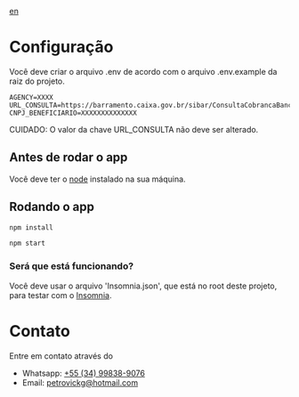 [en][en]

# Configuração

Você deve criar o arquivo .env de acordo com o arquivo .env.example da raiz do projeto.

```
AGENCY=XXXX
URL_CONSULTA=https://barramento.caixa.gov.br/sibar/ConsultaCobrancaBancaria/Boleto
CNPJ_BENEFICIARIO=XXXXXXXXXXXXXX
```

CUIDADO: O valor da chave URL_CONSULTA não deve ser alterado.

## Antes de rodar o app

Você deve ter o [node][node] instalado na sua máquina.

## Rodando o app

```bash
npm install
```

```bash
npm start
```

### Será que está funcionando?

Você deve usar o arquivo 'Insomnia.json', que está no root deste projeto, para testar com o [Insomnia][insomnia].

# Contato

Entre em contato através do

-   Whatsapp: [+55 (34) 99838-9076][whatsapp]
-   Email: petrovickg@hotmail.com

[whatsapp]: https://api.whatsapp.com/send?phone=5534998389076
[insomnia]: https://insomnia.rest/download/
[node]: https://nodejs.org/en/
[en]: https://github.com/petrovick/CaixaRegistroBoleto-NODEJS
